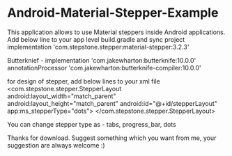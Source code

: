 # Android-Material-Stepper-Example
This application allows to use Material steppers inside Android applications.
Add below line to your app level build.gradle and sync project
implementation 'com.stepstone.stepper:material-stepper:3.2.3'

Butterknief - 
implementation 'com.jakewharton:butterknife:10.0.0'
annotationProcessor 'com.jakewharton:butterknife-compiler:10.0.0'

for design of stepper, add below lines to your xml file
  <com.stepstone.stepper.StepperLayout
        android:layout_width="match_parent"
        android:layout_height="match_parent"
        android:id="@+id/stepperLayout"
        app:ms_stepperType="dots">
    </com.stepstone.stepper.StepperLayout>

You can change stepper type as - tabs, progress_bar, dots

Thanks for download.
Suggest something which you want from me, your suggestion are always welcome :)
